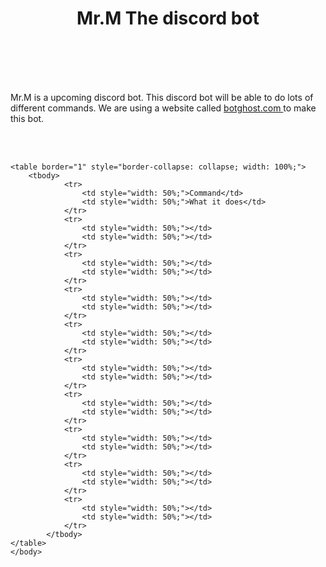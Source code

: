 <!Docktype html>
<html>
	<head>
		<title>
			Mr.M
		</title>
	</head>
<body>
			<h1 style="text-align: center;">
			Mr.M The discord bot
		</h1>
	<br>
	<br>
	<br>
	<br>
		<p>
			Mr.M is a upcoming discord bot. This discord bot will be able to do lots of different commands. We are using a website called 
				<a href="https://botghost.com/">
					botghost.com
				</a> 	
			to make this bot.
		</p>
	<br>
	<br>
	
	<table border="1" style="border-collapse: collapse; width: 100%;">
		<tbody>
				<tr>
					<td style="width: 50%;">Command</td>
					<td style="width: 50%;">What it does</td>
				</tr>
				<tr>
					<td style="width: 50%;"></td>
					<td style="width: 50%;"></td>
				</tr>
				<tr>
					<td style="width: 50%;"></td>
					<td style="width: 50%;"></td>
				</tr>
				<tr>
					<td style="width: 50%;"></td>
					<td style="width: 50%;"></td>
				</tr>
				<tr>
					<td style="width: 50%;"></td>
					<td style="width: 50%;"></td>
				</tr>
				<tr>
					<td style="width: 50%;"></td>
					<td style="width: 50%;"></td>
				</tr>
				<tr>
					<td style="width: 50%;"></td>
					<td style="width: 50%;"></td>
				</tr>
				<tr>
					<td style="width: 50%;"></td>
					<td style="width: 50%;"></td>
				</tr>
				<tr>
					<td style="width: 50%;"></td>
					<td style="width: 50%;"></td>
				</tr>
				<tr>
					<td style="width: 50%;"></td>
					<td style="width: 50%;"></td>
				</tr>
			</tbody>
	</table>
	</body>
</html>
